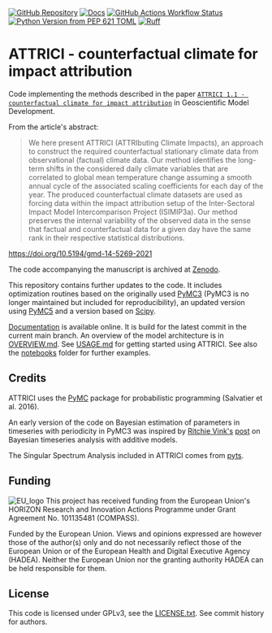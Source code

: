 <!--- pyml disable-next-line line-length, first-line-h1 -->
[![GitHub Repository](https://img.shields.io/badge/GitHub-blue?style=for-the-badge&logo=github&logoColor=white&labelColor=%23555555&color=%23838996)](https://github.com/ISI-MIP/attrici) [![Docs](https://img.shields.io/badge/Docs-%23ff8c00?style=for-the-badge)](https://isi-mip.github.io/attrici) [![GitHub Actions Workflow Status](https://img.shields.io/github/actions/workflow/status/ISI-MIP/attrici/ci.yml?style=for-the-badge)](https://github.com/ISI-MIP/attrici/actions) [![Python Version from PEP 621 TOML](https://img.shields.io/python/required-version-toml?tomlFilePath=https%3A%2F%2Fraw.githubusercontent.com%2FISI-MIP%2Fattrici%2Fmain%2Fpyproject.toml&style=for-the-badge)](https://github.com/ISI-MIP/attrici/blob/main/pyproject.toml) [![Ruff](https://img.shields.io/endpoint?url=https://raw.githubusercontent.com/astral-sh/ruff/main/assets/badge/v2.json&style=for-the-badge)](https://github.com/astral-sh/ruff)

# ATTRICI - counterfactual climate for impact attribution

Code implementing the methods described in the paper
[`ATTRICI 1.1 - counterfactual climate for impact attribution`](https://doi.org/10.5194/gmd-14-5269-2021)
in Geoscientific Model Development.

From the article's abstract:

> We here present ATTRICI (ATTRIbuting Climate Impacts), an approach to construct the required counterfactual
> stationary climate data from observational (factual) climate data. Our method identifies the long-term shifts
> in the considered daily climate variables that are correlated to global mean temperature change assuming a smooth
> annual cycle of the associated scaling coefficients for each day of the year. The produced counterfactual climate
> datasets are used as forcing data within the impact attribution setup of the Inter-Sectoral Impact Model
> Intercomparison Project (ISIMIP3a). Our method preserves the internal variability of the observed data in the sense
> that factual and counterfactual data for a given day have the same rank in their respective statistical distributions.

<https://doi.org/10.5194/gmd-14-5269-2021>

The code accompanying the manuscript is archived at [Zenodo](https://doi.org/10.5281/zenodo.3828914).

This repository contains further updates to the code. It includes optimization routines based
on the originally used [PyMC3](https://pypi.org/project/pymc3/) (PyMC3 is no longer maintained but included for
reproducibility), an updated version using [PyMC5](https://www.pymc.io) and a version based on [Scipy](https://scipy.org/).

[Documentation](https://isi-mip.github.io/attrici) is available online.
It is build for the latest commit in the current main branch.
An overview of the model architecture is in [OVERVIEW.md](https://github.com/isi-mip/attrici/tree/main/OVERVIEW.md).
See [USAGE.md](https://github.com/isi-mip/attrici/tree/main/USAGE.md) for getting started using ATTRICI.
See also the [notebooks](https://github.com/isi-mip/attrici/tree/main/notebooks) folder for further examples.

## Credits

ATTRICI uses the [PyMC](https://www.pymc.io/) package for probabilistic programming (Salvatier et al. 2016).

An early version of the code on Bayesian estimation of parameters in timeseries with periodicity in PyMC3
was inspired by [Ritchie Vink's](https://www.ritchievink.com)
[post](https://www.ritchievink.com/blog/2018/10/09/build-facebooks-prophet-in-pymc3-bayesian-time-series-analyis-with-generalized-additive-models/)
on Bayesian timeseries analysis with additive models.

The Singular Spectrum Analysis included in ATTRICI comes from [pyts](https://pyts.readthedocs.io/en/stable/generated/pyts.decomposition.SingularSpectrumAnalysis.html).

## Funding

![EU_logo](https://github.com/user-attachments/assets/e2fad699-697e-43fd-84be-032447d6dd21) This project has received funding from the European Union's HORIZON Research and Innovation Actions Programme under Grant Agreement No. 101135481 (COMPASS).

Funded by the European Union. Views and opinions expressed are however those of the author(s) only and do not necessarily reflect those of the European Union or of the European Health and Digital Executive Agency (HADEA). Neither the European Union nor the granting authority HADEA can be held responsible for them.

## License

This code is licensed under GPLv3, see the [LICENSE.txt](https://github.com/ISI-MIP/attrici/blob/main/LICENSE.txt).
See commit history for authors.
